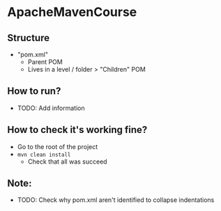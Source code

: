 # ApacheMavenCourse

## Structure
* "pom.xml"
    * Parent POM
    * Lives in a level / folder > "Children" POM

## How to run?
* TODO: Add information


## How to check it's working fine?
* Go to the root of the project
* `mvn clean install`
    * Check that all was succeed

## Note:
* TODO: Check why pom.xml aren't identified to collapse indentations
